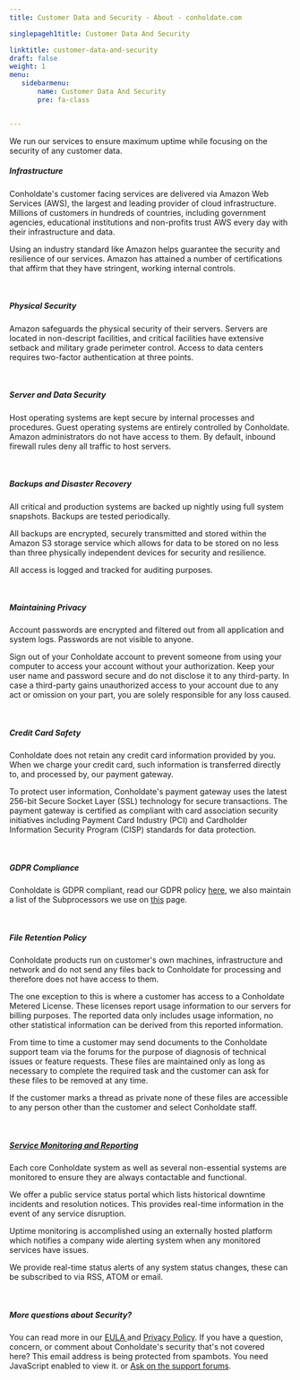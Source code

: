 ```yaml
---
title: Customer Data and Security - About - conholdate.com

singlepageh1title: Customer Data And Security

linktitle: customer-data-and-security
draft: false
weight: 1
menu:
   sidebarmenu: 
       name: Customer Data And Security
       pre: fa-class


---
```



<div class="box1">
<div class="box1 row">
<div class="col-md-12">
<p>We run our services to ensure maximum uptime while focusing on the security of any customer data.</p>
</div>
</div>
<div class="box1 row">
<div class="col-md-12">
<h5>Infrastructure</h5>
<p>Conholdate's customer facing services are delivered via Amazon Web Services (AWS), the largest and leading provider of cloud infrastructure. Millions of customers in hundreds of countries, including government agencies, educational institutions and non-profits trust AWS every day with their infrastructure and data.</p>
<p>Using an industry standard like Amazon helps guarantee the security and resilience of our services. Amazon has attained a number of certifications that affirm that they have stringent, working internal controls.</p>
<div class="clearfix"> </div>
<h5>Physical Security</h5>
<p>Amazon safeguards the physical security of their servers. Servers are located in non-descript facilities, and critical facilities have extensive setback and military grade perimeter control. Access to data centers requires two-factor authentication at three points.</p>
<div class="clearfix"> </div>
<h5>Server and Data Security</h5>
<p>Host operating systems are kept secure by internal processes and procedures. Guest operating systems are entirely controlled by Conholdate. Amazon administrators do not have access to them. By default, inbound firewall rules deny all traffic to host servers.</p>
<div class="clearfix"> </div>
<h5>Backups and Disaster Recovery</h5>
<p>All critical and production systems are backed up nightly using full system snapshots. Backups are tested periodically.</p>
<p>All backups are encrypted, securely transmitted and stored within the Amazon S3 storage service which allows for data to be stored on no less than three physically independent devices for security and resilience.</p>
<p>All access is logged and tracked for auditing purposes.</p>
<div class="clearfix"> </div>
<h5>Maintaining Privacy</h5>
<p>Account passwords are encrypted and filtered out from all application and system logs. Passwords are not visible to anyone.</p>
<p>Sign out of your Conholdate account to prevent someone from using your computer to access your account without your authorization. Keep your user name and password secure and do not disclose it to any third-party. In case a third-party gains unauthorized access to your account due to any act or omission on your part, you are solely responsible for any loss caused.</p>
<div class="clearfix"> </div>
<h5>Credit Card Safety</h5>
<p>Conholdate does not retain any credit card information provided by you. When we charge your credit card, such information is transferred directly to, and processed by, our payment gateway.</p>
<p>To protect user information, Conholdate's payment gateway uses the latest 256-bit Secure Socket Layer (SSL) technology for secure transactions. The payment gateway is certified as compliant with card association security initiatives including Payment Card Industry (PCI) and Cardholder Information Security Program (CISP) standards for data protection.</p>
<div class="clearfix"> </div>
<h5>GDPR Compliance</h5>
<p>Conholdate is GDPR compliant, read our GDPR policy <a href="/legal/gdpr" target="_blank" rel="alternate noopener noreferrer">here</a>, we also maintain a list of the Subprocessors we use on <a href="/legal/gdpr" target="_blank" rel="alternate noopener noreferrer">this</a> page.</p>
<div class="clearfix"> </div>
<h5>File Retention Policy</h5>
<p>Conholdate products run on customer's own machines, infrastructure and network and do not send any files back to Conholdate for processing and therefore does not have access to them.</p>
<p>The one exception to this is where a customer has access to a Conholdate Metered License. These licenses report usage information to our servers for billing purposes. The reported data only includes usage information, no other statistical information can be derived from this reported information.</p>
<p>From time to time a customer may send documents to the Conholdate support team via the forums for the purpose of diagnosis of technical issues or feature requests. These files are maintained only as long as necessary to complete the required task and the customer can ask for these files to be removed at any time.</p>
<p>If the customer marks a thread as private none of these files are accessible to any person other than the customer and select Conholdate staff. </p>
<div class="clearfix"> </div>
<h5><a href="https://status.conholdate.com/" target="_blank" rel="noopener noreferrer">Service Monitoring and Reporting</a></h5>
<p>Each core Conholdate system as well as several non-essential systems are monitored to ensure they are always contactable and functional.</p>
<p>We offer a public service status portal which lists historical downtime incidents and resolution notices. This provides real-time information in the event of any service disruption.</p>
<p>Uptime monitoring is accomplished using an externally hosted platform which notifies a company wide alerting system when any monitored services have issues.</p>
<p>We provide real-time status alerts of any system status changes, these can be subscribed to via RSS, ATOM or email.</p>
<div class="clearfix"> </div>
<h5>More questions about Security?</h5>
<p>You can read more in our <a href="/legal/eula" rel="alternate">EULA </a>and <a href="/legal/privacy-policy" rel="alternate">Privacy Policy</a>. If you have a question, concern, or comment about Conholdate's security that's not covered here? <span id="cloak96507a90a4a97b6ea856a0c39729a36b">This email address is being protected from spambots. You need JavaScript enabled to view it.</span><script type="text/javascript">document.getElementById('cloak96507a90a4a97b6ea856a0c39729a36b').innerHTML='';var prefix='&#109;a'+'i&#108;'+'&#116;o';var path='hr'+'ef'+'=';var addy96507a90a4a97b6ea856a0c39729a36b='s&#101;c&#117;r&#105;ty'+'&#64;';addy96507a90a4a97b6ea856a0c39729a36b=addy96507a90a4a97b6ea856a0c39729a36b+'c&#111;nh&#111;ld&#97;t&#101;'+'&#46;'+'c&#111;m';var addy_text96507a90a4a97b6ea856a0c39729a36b='Em&#97;&#105;l Us';document.getElementById('cloak96507a90a4a97b6ea856a0c39729a36b').innerHTML+='<a '+path+'\''+prefix+':'+addy96507a90a4a97b6ea856a0c39729a36b+'\' rel="alternate">'+addy_text96507a90a4a97b6ea856a0c39729a36b+'<\/a>';</script> or <a href="https://forum.conholdate.com/" rel="alternate">Ask on the support forums</a>.</p>
</div>
</div>
</div>
